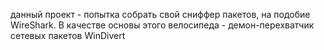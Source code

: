 данный проект - попытка собрать свой сниффер пакетов, на подобие WireShark.
В качестве основы этого велосипеда - демон-перехватчик сетевых пакетов WinDivert
